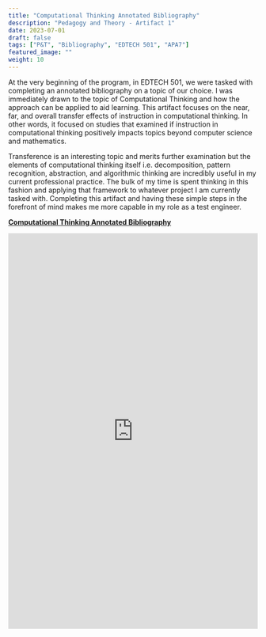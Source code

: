 ```yaml
---
title: "Computational Thinking Annotated Bibliography"
description: "Pedagogy and Theory - Artifact 1"
date: 2023-07-01
draft: false
tags: ["P&T", "Bibliography", "EDTECH 501", "APA7"]
featured_image: ""
weight: 10
---
```

At the very beginning of the program, in EDTECH 501, we were tasked with completing an annotated bibliography on a topic of our choice. I was immediately drawn to the topic of Computational Thinking and how the approach can be applied to aid learning. This artifact focuses on the near, far, and overall transfer effects of instruction in computational thinking. In other words, it focused on studies that examined if instruction in computational thinking positively impacts topics beyond computer science and mathematics.

Transference is an interesting topic and merits further examination but the elements of computational thinking itself i.e. decomposition, pattern recognition, abstraction, and algorithmic thinking are incredibly useful in my current professional practice.  The bulk of my time is spent thinking in this fashion and applying that framework to whatever project I am currently tasked with.  Completing this artifact and having these simple steps in the forefront of mind makes me more capable in my role as a test engineer.

**[Computational Thinking Annotated Bibliography](https://docs.google.com/document/d/1U2HyYsYTY7eb28vTAdtznHlBNYLMhdQYWRCTIQdLfqQ/preview)**

<p><iframe src="https://docs.google.com/document/d/1U2HyYsYTY7eb28vTAdtznHlBNYLMhdQYWRCTIQdLfqQ/preview" frameborder="0" width="100%" height="800" allowfullscreen="true" mozallowfullscreen="true" webkitallowfullscreen="true"></iframe></p>